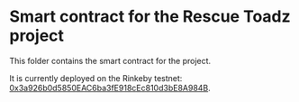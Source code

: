 # Smart contract for the Rescue Toadz project

This folder contains the smart contract for the project.

It is currently deployed on the Rinkeby testnet: [0x3a926b0d5850EAC6ba3fE918cEc810d3bE8A984B](https://rinkeby.etherscan.io/address/0x3a926b0d5850EAC6ba3fE918cEc810d3bE8A984B).

